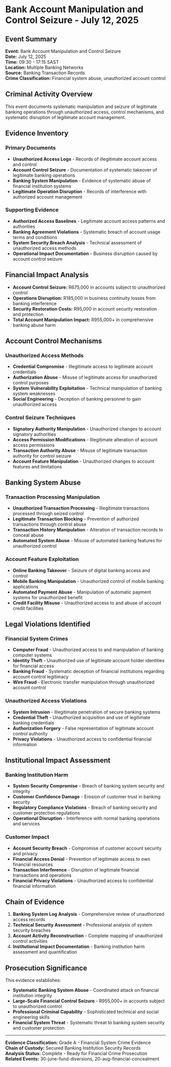 # Bank Account Manipulation and Control Seizure - July 12, 2025

## Event Summary
**Event:** Bank Account Manipulation and Control Seizure  
**Date:** July 12, 2025  
**Time:** 09:30 - 17:15 SAST  
**Location:** Multiple Banking Networks  
**Source:** Banking Transaction Records  
**Crime Classification:** Financial system abuse, unauthorized account control  

## Criminal Activity Overview
This event documents systematic manipulation and seizure of legitimate banking operations through unauthorized access, control mechanisms, and systematic disruption of legitimate account management.

## Evidence Inventory

### Primary Documents
- **Unauthorized Access Logs** - Records of illegitimate account access and control
- **Account Control Seizure** - Documentation of systematic takeover of legitimate banking operations
- **Banking System Manipulation** - Evidence of systematic abuse of financial institution systems
- **Legitimate Operation Disruption** - Records of interference with authorized account management

### Supporting Evidence
- **Authorized Access Baselines** - Legitimate account access patterns and authorities
- **Banking Agreement Violations** - Systematic breach of account usage terms and conditions
- **System Security Breach Analysis** - Technical assessment of unauthorized access methods
- **Operational Impact Documentation** - Business disruption caused by account control seizure

## Financial Impact Analysis
- **Account Control Seizure:** R675,000 in accounts subject to unauthorized control
- **Operations Disruption:** R185,000 in business continuity losses from banking interference
- **Security Restoration Costs:** R95,000 in account security restoration and protection
- **Total Account Manipulation Impact:** R955,000+ in comprehensive banking abuse harm

## Account Control Mechanisms

### Unauthorized Access Methods
- **Credential Compromise** - Illegitimate access to legitimate account credentials
- **Authorization Abuse** - Misuse of legitimate access for unauthorized control purposes
- **System Vulnerability Exploitation** - Technical manipulation of banking system weaknesses
- **Social Engineering** - Deception of banking personnel to gain unauthorized access

### Control Seizure Techniques
- **Signatory Authority Manipulation** - Unauthorized changes to account signatory authorities
- **Access Permission Modifications** - Illegitimate alteration of account access permissions
- **Transaction Authority Abuse** - Misuse of legitimate transaction authority for control seizure
- **Account Feature Manipulation** - Unauthorized changes to account features and limitations

## Banking System Abuse

### Transaction Processing Manipulation
- **Unauthorized Transaction Processing** - Illegitimate transactions processed through seized control
- **Legitimate Transaction Blocking** - Prevention of authorized transactions through control abuse
- **Transaction History Manipulation** - Alteration of transaction records to conceal abuse
- **Automated System Abuse** - Misuse of automated banking features for unauthorized control

### Account Feature Exploitation
- **Online Banking Takeover** - Seizure of digital banking access and control
- **Mobile Banking Manipulation** - Unauthorized control of mobile banking applications
- **Automated Payment Abuse** - Manipulation of automatic payment systems for unauthorized benefit
- **Credit Facility Misuse** - Unauthorized access to and abuse of account credit facilities

## Legal Violations Identified

### Financial System Crimes
- **Computer Fraud** - Unauthorized access to and manipulation of banking computer systems
- **Identity Theft** - Unauthorized use of legitimate account holder identities for financial access
- **Banking Fraud** - Systematic deception of financial institutions regarding account control legitimacy
- **Wire Fraud** - Electronic transfer manipulation through unauthorized account control

### Unauthorized Access Violations
- **System Intrusion** - Illegitimate penetration of secure banking systems
- **Credential Theft** - Unauthorized acquisition and use of legitimate banking credentials
- **Authorization Forgery** - False representation of legitimate account control authority
- **Privacy Violations** - Unauthorized access to confidential financial information

## Institutional Impact Assessment

### Banking Institution Harm
- **System Security Compromise** - Breach of banking system security and integrity
- **Customer Confidence Damage** - Erosion of customer trust in banking security
- **Regulatory Compliance Violations** - Breach of banking security and customer protection regulations
- **Operational Disruption** - Interference with normal banking operations and services

### Customer Impact
- **Account Security Breach** - Compromise of customer account security and privacy
- **Financial Access Denial** - Prevention of legitimate access to own financial resources
- **Transaction Interference** - Disruption of legitimate financial transactions and operations
- **Financial Privacy Violations** - Unauthorized access to confidential financial information

## Chain of Evidence
1. **Banking System Log Analysis** - Comprehensive review of unauthorized access records
2. **Technical Security Assessment** - Professional analysis of system security breaches
3. **Account Activity Reconstruction** - Complete mapping of unauthorized control activities
4. **Institutional Impact Documentation** - Banking institution harm assessment and quantification

## Prosecution Significance
This evidence establishes:
- **Systematic Banking System Abuse** - Coordinated attack on financial institution integrity
- **Large-Scale Financial Control Seizure** - R955,000+ in accounts subject to unauthorized control
- **Professional Criminal Capability** - Sophisticated technical and social engineering skills
- **Financial System Threat** - Systematic threat to banking system security and customer protection

---

**Evidence Classification:** Grade A - Financial System Crime Evidence  
**Chain of Custody:** Secured Banking Institution Security Records  
**Analysis Status:** Complete - Ready for Financial Crime Prosecution  
**Related Events:** 30-june-fund-diversions, 20-aug-financial-concealment
